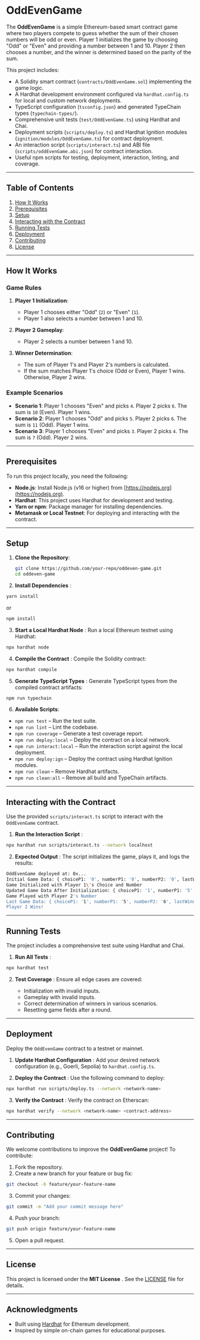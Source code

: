 # OddEvenGame

The **OddEvenGame** is a simple Ethereum-based smart contract game where two players compete to guess whether the sum of their chosen numbers will be odd or even. Player 1 initializes the game by choosing "Odd" or "Even" and providing a number between 1 and 10. Player 2 then chooses a number, and the winner is determined based on the parity of the sum.

This project includes:
- A Solidity smart contract (`contracts/OddEvenGame.sol`) implementing the game logic.
- A Hardhat development environment configured via `hardhat.config.ts` for local and custom network deployments.
- TypeScript configuration (`tsconfig.json`) and generated TypeChain types (`typechain-types/`).
- Comprehensive unit tests (`test/OddEvenGame.ts`) using Hardhat and Chai.
- Deployment scripts (`scripts/deploy.ts`) and Hardhat Ignition modules (`ignition/modules/OddEvenGame.ts`) for contract deployment.
- An interaction script (`scripts/interact.ts`) and ABI file (`scripts/oddEvenGame.abi.json`) for contract interaction.
- Useful npm scripts for testing, deployment, interaction, linting, and coverage.

---

## Table of Contents

1. [How It Works](#how-it-works)
2. [Prerequisites](#prerequisites)
3. [Setup](#setup)
4. [Interacting with the Contract](#interacting-with-the-contract)
5. [Running Tests](#running-tests)
6. [Deployment](#deployment)
7. [Contributing](#contributing)
8. [License](#license)

---

## How It Works

### Game Rules
1. **Player 1 Initialization**:
   - Player 1 chooses either "Odd" (`2`) or "Even" (`1`).
   - Player 1 also selects a number between 1 and 10.

2. **Player 2 Gameplay**:
   - Player 2 selects a number between 1 and 10.

3. **Winner Determination**:
   - The sum of Player 1's and Player 2's numbers is calculated.
   - If the sum matches Player 1's choice (Odd or Even), Player 1 wins. Otherwise, Player 2 wins.

### Example Scenarios
- **Scenario 1**: Player 1 chooses "Even" and picks `4`. Player 2 picks `6`. The sum is `10` (Even). Player 1 wins.
- **Scenario 2**: Player 1 chooses "Odd" and picks `5`. Player 2 picks `6`. The sum is `11` (Odd). Player 1 wins.
- **Scenario 3**: Player 1 chooses "Even" and picks `3`. Player 2 picks `4`. The sum is `7` (Odd). Player 2 wins.

---

## Prerequisites

To run this project locally, you need the following:

- **Node.js**: Install Node.js (v16 or higher) from [https://nodejs.org](https://nodejs.org).
- **Hardhat**: This project uses Hardhat for development and testing.
- **Yarn or npm**: Package manager for installing dependencies.
- **Metamask or Local Testnet**: For deploying and interacting with the contract.

---

## Setup

1. **Clone the Repository**:
   ```bash
   git clone https://github.com/your-repo/oddeven-game.git
   cd oddeven-game
   ```

2.  **Install Dependencies** :
    

```bash
yarn install
```
or
 ```bash   
npm install
```
3.  **Start a Local Hardhat Node** : Run a local Ethereum testnet using Hardhat:
    
```bash
npx hardhat node
```
    
4. **Compile the Contract** : Compile the Solidity contract:
    
```bash
npx hardhat compile
```

5. **Generate TypeScript Types** : Generate TypeScript types from the compiled contract artifacts:
    
```bash
npm run typechain
```

6. **Available Scripts**:
- `npm run test` – Run the test suite.
- `npm run lint` – Lint the codebase.
- `npm run coverage` – Generate a test coverage report.
- `npm run deploy:local` – Deploy the contract on a local network.
- `npm run interact:local` – Run the interaction script against the local deployment.
- `npm run deploy:ign` – Deploy the contract using Hardhat Ignition modules.
- `npm run clean` – Remove Hardhat artifacts.
- `npm run clean:all` – Remove all build and TypeChain artifacts.

----------

## Interacting with the Contract

Use the provided `scripts/interact.ts` script to interact with the `OddEvenGame` contract.

1.  **Run the Interaction Script** :
    
```bash
npx hardhat run scripts/interact.ts --network localhost
```
    
2.  **Expected Output** : The script initializes the game, plays it, and logs the results:
    

```bash
OddEvenGame deployed at: 0x...
Initial Game Data: { choiceP1: '0', numberP1: '0', numberP2: '0', lastWinner: '0' }
Game Initialized with Player 1\'s Choice and Number
Updated Game Data After Initialization: { choiceP1: '1', numberP1: '5', numberP2: '0', lastWinner: '0' }
Game Played with Player 2's Number
Last Game Data: { choiceP1: '1', numberP1: '5', numberP2: '6', lastWinner: '2' }
Player 2 Wins!
```    
   

----------

## Running Tests

The project includes a comprehensive test suite using Hardhat and Chai.

1.  **Run All Tests** :
    
```bash
npx hardhat test
```
    
2.  **Test Coverage** : Ensure all edge cases are covered:
    
    -   Initialization with invalid inputs.
    -   Gameplay with invalid inputs.
    -   Correct determination of winners in various scenarios.
    -   Resetting game fields after a round.

----------

## Deployment

Deploy the `OddEvenGame` contract to a testnet or mainnet.

1.  **Update Hardhat Configuration** : Add your desired network configuration (e.g., Goerli, Sepolia) to `hardhat.config.ts`.
    
2.  **Deploy the Contract** : Use the following command to deploy:
    
```bash
npx hardhat run scripts/deploy.ts --network <network-name>
```
    
    
3.  **Verify the Contract** : Verify the contract on Etherscan:
    
```bash
npx hardhat verify --network <network-name> <contract-address>
```

    

----------

## Contributing

We welcome contributions to improve the **OddEvenGame** project! To contribute:

1.  Fork the repository.
2.  Create a new branch for your feature or bug fix:
    
```bash
git checkout -b feature/your-feature-name
```
    
3.  Commit your changes:
    
```bash
git commit -m "Add your commit message here"
```

    
4.  Push your branch:
    
```bash
git push origin feature/your-feature-name
```
    
    
    
5.  Open a pull request.

----------

## License

This project is licensed under the **MIT License** . See the [LICENSE](https://chat.qwen.ai/c/LICENSE) file for details.

----------

## Acknowledgments

-   Built using [Hardhat](https://hardhat.org/) for Ethereum development.
-   Inspired by simple on-chain games for educational purposes.